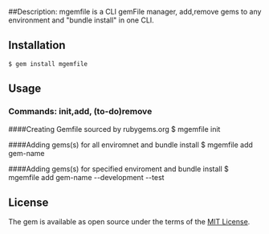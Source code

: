 ##Description: 
  mgemfile is a CLI gemFile manager, add,remove gems to any environment and "bundle install" in one CLI.
## Installation
    $ gem install mgemfile

## Usage

### Commands: init,add, (to-do)remove


####Creating Gemfile sourced by rubygems.org
    $ mgemfile init

####Adding gems(s) for all enviromnet and bundle install
    $ mgemfile add gem-name 

####Adding gems(s) for specified enviroment and bundle install
    $ mgemfile add gem-name --development --test

## License
The gem is available as open source under the terms of the [MIT License](http://opensource.org/licenses/MIT).

